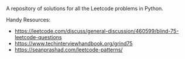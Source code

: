 A repository of solutions for all the Leetcode problems in Python. 

Handy Resources:
* https://leetcode.com/discuss/general-discussion/460599/blind-75-leetcode-questions
* https://www.techinterviewhandbook.org/grind75
* https://seanprashad.com/leetcode-patterns/